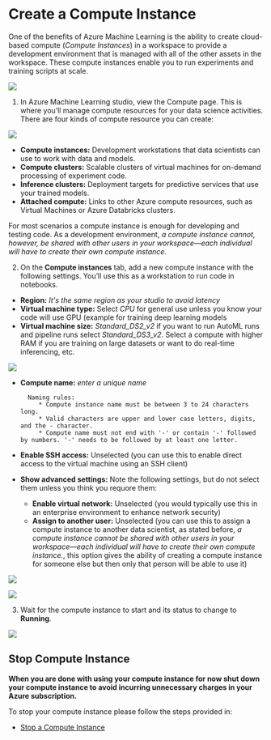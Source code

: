 # Create a Compute Instance

One of the benefits of Azure Machine Learning is the ability to create cloud-based compute (*Compute Instances*) in a workspace to provide a development environment that is managed with all of the other assets in the workspace. These compute instances enable you to run experiments and training scripts at scale.

![](https://docs.microsoft.com/en-us/learn/wwl-data-ai/intro-to-azure-machine-learning-service/media/01-05-notebook-vm.jpg)

1. In Azure Machine Learning studio, view the Compute page. This is where you’ll manage compute resources for your data science activities. There are four kinds of compute resource you can create:

![](https://github.com/felicity-borg/Getting-Started-On-Azure-ML/blob/main/Images/TypesOfComputeInstances.PNG)

* **Compute instances:** Development workstations that data scientists can use to work with data and models.
* **Compute clusters:**  Scalable clusters of virtual machines for on-demand processing of experiment code.
* **Inference clusters:** Deployment targets for predictive services that use your trained models.
* **Attached compute:** Links to other Azure compute resources, such as Virtual Machines or Azure Databricks clusters.


For most scenarios a compute instance is enough for developing and testing code.  As a development environment, *a compute instance cannot, however, be shared with other users in your workspace—each individual will have to create their own compute instance.* 

2. On the **Compute instances** tab, add a new compute instance with the following settings. You’ll use this as a workstation to run code in notebooks.

* **Region:** *It's the same region as your studio to avoid latency*
* **Virtual machine type:** Select *CPU* for general use unless you know your code will use GPU (example for training deep learning models
* **Virtual machine size:** *Standard_DS2_v2* if you want to run AutoML runs and pipeline runs select *Standard_DS3_v2*. Select a compute with higher RAM if you are training on large datasets or want to do real-time inferencing, etc.  

![](https://github.com/felicity-borg/Getting-Started-On-Azure-ML/blob/main/Images/NewCompute1.PNG)

* **Compute name:** *enter a unique name* 

        Naming rules:
           * Compute instance name must be between 3 to 24 characters long. 
           * Valid characters are upper and lower case letters, digits, and the - character.
           * Compute name must not end with '-' or contain '-' followed by numbers. '-' needs to be followed by at least one letter. 
           
* **Enable SSH access:** Unselected (you can use this to enable direct access to the virtual machine using an SSH client)
* **Show advanced settings:** Note the following settings, but do not select them unless you think you requore them:
    * **Enable virtual network:** Unselected (you would typically use this in an enterprise environment to enhance network security)
    * **Assign to another user:** Unselected (you can use this to assign a compute instance to another data scientist, as stated before, *a compute instance cannot be shared with other users in your workspace—each individual will have to create their own compute instance.*, this option gives the ability of creating a compute instance for someone else but then only that person will be able to use it)
    
![](https://github.com/felicity-borg/Getting-Started-On-Azure-ML/blob/main/Images/NewCompute2.PNG)

![](https://github.com/felicity-borg/Getting-Started-On-Azure-ML/blob/main/Images/NewCompute3.PNG)
  
3. Wait for the compute instance to start and its status to change to **Running**.

![](https://github.com/felicity-borg/Getting-Started-On-Azure-ML/blob/main/Images/NewCompute4.PNG)

## Stop Compute Instance

**When you are done with using your compute instance for now shut down your compute instance to avoid incurring unnecessary charges in your Azure subscription.**

To stop your compute instance please follow the steps provided in:

* [Stop a Compute Instance](https://github.com/felicity-borg/Getting-Started-On-Azure-ML/blob/main/Stop-Compute-Instance.md)
